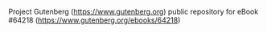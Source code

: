 Project Gutenberg (https://www.gutenberg.org) public repository for
eBook #64218 (https://www.gutenberg.org/ebooks/64218)
